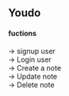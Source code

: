 

## Youdo

#### fuctions 

-> signup user                         
-> Login user         
-> Create a note          
-> Update note     
-> Delete note     
  


